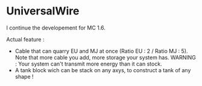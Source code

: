 UniversalWire
=============

I continue the developement for MC 1.6.

Actual feature :
- Cable that can quarry EU and MJ at once (Ratio EU : 2 / Ratio MJ : 5). Note that more cable you add, more storage your system has. WARNING : Your system can't transmit more energy than it can stock.
- A tank block wich can be stack on any axys, to construct a tank of any shape !
